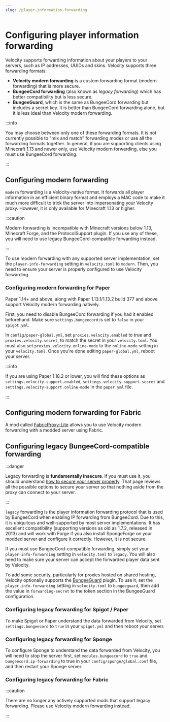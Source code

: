 ```yaml
---
slug: /player-information-forwarding
---
```


# Configuring player information forwarding

Velocity supports forwarding information about your players to your servers, such as IP addresses,
UUIDs and skins. Velocity supports three forwarding formats:

- **Velocity modern forwarding** is a custom forwarding format (modern forwarding) that is more
  secure.
- **BungeeCord forwarding** (also known as _legacy forwarding_) which has better compatibility but
  is less secure.
- **BungeeGuard**, which is the same as BungeeCord forwarding but includes a secret key. It is
  better than BungeeCord forwarding alone, but it is less ideal than Velocity modern forwarding.

:::info

You may choose between only one of these forwarding formats. It is not currently possible to "mix
and match" forwarding modes or use all the forwarding formats together. In general, if you are
supporting clients using Minecraft 1.13 and newer only, use Velocity modern forwarding, else you
must use BungeeCord forwarding.

:::

## Configuring modern forwarding

`modern` forwarding is a Velocity-native format. It forwards all player information in an efficient
binary format and employs a MAC code to make it much more difficult to trick the server into
impersonating your Velocity proxy. However, it is only available for Minecraft 1.13 or higher.

:::caution

Modern forwarding is incompatible with Minecraft versions below 1.13, Minecraft Forge, and the
ProtocolSupport plugin. If you use any of these, you will need to use legacy BungeeCord-compatible
forwarding instead.

:::

To use modern forwarding with any supported server implementation, set the `player-info-forwarding`
setting in `velocity.toml` to `modern`. Then, you need to ensure your server is properly configured
to use Velocity forwarding.

### Configuring modern forwarding for Paper

Paper 1.14+ and above, along with Paper 1.13.1/1.13.2 build 377 and above support Velocity modern
forwarding natively.

First, you need to disable BungeeCord forwarding if you had it enabled beforehand. Make sure
`settings.bungeecord` is set to `false` in your `spigot.yml`.

In `config/paper-global.yml`, set `proxies.velocity.enabled` to true and
`proxies.velocity.secret`, to match the secret in your `velocity.toml`. You must also set
`proxies.velocity.online-mode` to the `online-mode` setting in your `velocity.toml`. Once
you're done editing `paper-global.yml`, reboot your server.

:::info

If you are using Paper 1.18.2 or lower, you will find these options as `settings.velocity-support.enabled`, `settings.velocity-support.secret` and `settings.velocity-support.online-mode` in the `paper.yml` file.

:::

## Configuring modern forwarding for Fabric

A mod called [FabricProxy-Lite](https://modrinth.com/mod/fabricproxy-lite) allows you to use
Velocity modern forwarding with a modded server using Fabric.

## Configuring legacy BungeeCord-compatible forwarding

:::danger

Legacy forwarding is **fundamentally insecure**. If you must use it, you should understand
[how to secure your server properly](../how-to/security.md). That page reviews all the possible
options to secure your server so that nothing aside from the proxy can connect to your server.

:::

`legacy` forwarding is the player information forwarding protocol that is used by BungeeCord when
enabling IP forwarding from BungeeCord. Due to this, it is ubiquitous and well-supported by most
server implementations. It has excellent compatibility (supporting versions as old as 1.7.2,
released in 2013) and will work with Forge if you also install SpongeForge on your modded server and
configure it correctly. However, it is not secure.

If you must use BungeeCord-compatible forwarding, simply set your `player-info-forwarding` setting
in `velocity.toml` to `legacy`. You will also need to make sure your server can accept the forwarded
player data sent by Velocity.

To add some security, particularly for proxies hosted on shared hosting, Velocity optionally
supports the [BungeeGuard](https://www.spigotmc.org/resources/bungeeguard.79601/) plugin. To use it,
set the `player-info-forwarding` setting in `velocity.toml` to `bungeeguard`, then add the value in
`forwarding-secret` to the token section in the BungeeGuard configuration.

### Configuring legacy forwarding for Spigot / Paper

To make Spigot or Paper understand the data forwarded from Velocity, set `settings.bungeecord` to
`true` in your `spigot.yml` and then reboot your server.

### Configuring legacy forwarding for Sponge

To configure Sponge to understand the data forwarded from Velocity, you will need to stop the server
first, set `modules.bungeecord` to `true` and `bungeecord.ip-forwarding` to true in your
`config/sponge/global.conf` file, and then restart your Sponge server.

### Configuring legacy forwarding for Fabric

:::caution

There are no longer any actively supported mods that support legacy forwarding. Please use Velocity
modern forwarding instead.

:::
